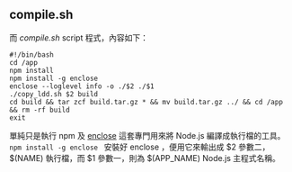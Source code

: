 ## compile.sh
而 *compile.sh* script 程式，內容如下：
``` 
#!/bin/bash 
cd /app 
npm install 
npm install -g enclose 
enclose --loglevel info -o ./$2 ./$1 
./copy_ldd.sh $2 build 
cd build && tar zcf build.tar.gz * && mv build.tar.gz ../ && cd /app && rm -rf build 
exit 
```

單純只是執行 npm 及 [enclose](http://enclosejs.com/) 這套專門用來將 Node.js 編譯成執行檔的工具。 `npm install -g enclose ` 安裝好 enclose ，便用它來輸出成 $2 參數二， $(NAME) 執行檔，而 $1 參數一，則為 $(APP_NAME) Node.js 主程式名稱。
